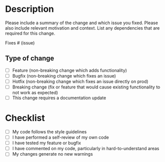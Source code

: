 # Description

Please include a summary of the change and which issue you fixed.
Please also include relevant motivation and context.
List any dependencies that are required for this change.

Fixes # (issue)

## Type of change

- [ ] Feature (non-breaking change which adds functionality)
- [ ] Bugfix (non-breaking change which fixes an issue)
- [ ] Hotfix (non-breaking change which fixes an issue directly on prod)
- [ ] Breaking change (fix or feature that would cause existing functionality to not work as expected)
- [ ] This change requires a documentation update

# Checklist

- [ ] My code follows the style guidelines
- [ ] I have performed a self-review of my own code
- [ ] I have tested my feature or bugfix
- [ ] I have commented on my code, particularly in hard-to-understand areas
- [ ] My changes generate no new warnings
